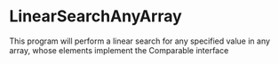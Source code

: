 # LinearSearchAnyArray
This program will perform a linear search for any specified value in any array, whose elements implement the Comparable interface
